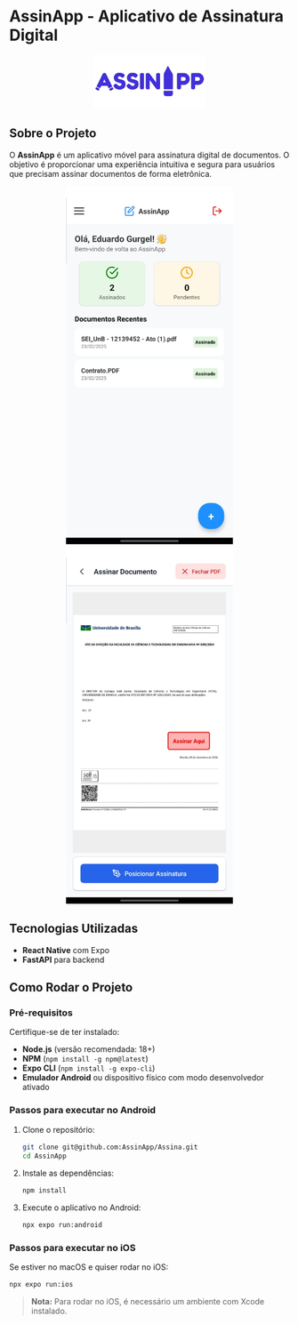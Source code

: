 # AssinApp - Aplicativo de Assinatura Digital

<p align="center">
  <img src="./src/assets/images/splash.png" alt="Logo do AssinApp" width="200" />
</p>

## Sobre o Projeto

O **AssinApp** é um aplicativo móvel para assinatura digital de documentos. O objetivo é proporcionar uma experiência intuitiva e segura para usuários que precisam assinar documentos de forma eletrônica.

<p align="center">
  <img src="./assets/Homepage.jpeg" alt="Imagem Homepage" width="300"/>
  <img src="./assets/Assinatura.jpeg" alt="Imagem Assinatura" width="300"/>
</p>



## Tecnologias Utilizadas

- **React Native** com Expo
- **FastAPI** para backend


## Como Rodar o Projeto

### Pré-requisitos

Certifique-se de ter instalado:

- **Node.js** (versão recomendada: 18+)
- **NPM** (`npm install -g npm@latest`)
- **Expo CLI** (`npm install -g expo-cli`)
- **Emulador Android** ou dispositivo físico com modo desenvolvedor ativado

### Passos para executar no Android

1. Clone o repositório:
   ```sh
   git clone git@github.com:AssinApp/Assina.git
   cd AssinApp
   ```
2. Instale as dependências:
   ```sh
   npm install
   ```
3. Execute o aplicativo no Android:
   ```sh
   npx expo run:android
   ```

### Passos para executar no iOS

Se estiver no macOS e quiser rodar no iOS:
   ```sh
   npx expo run:ios
   ```
> **Nota:** Para rodar no iOS, é necessário um ambiente com Xcode instalado.
